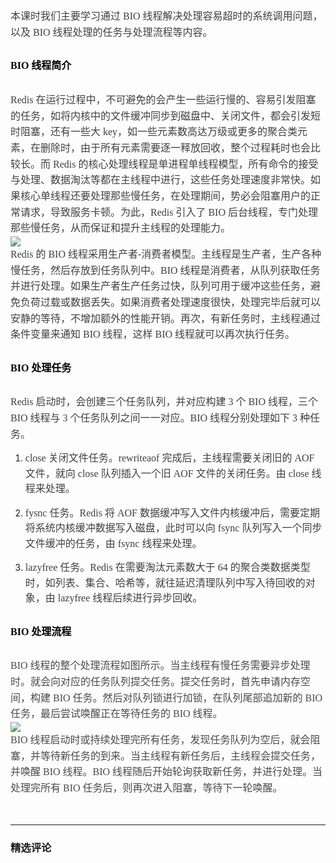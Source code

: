 <p style="margin: 0pt 0px; padding: 0px; outline: invert; text-align: left; color: rgb(73, 73, 73); text-transform: none; line-height: 1.75em; text-indent: 0px; letter-spacing: normal; font-size: 11pt; font-style: normal; font-variant: normal; font-weight: 400; text-decoration: none; word-spacing: 0px; white-space: normal; box-sizing: border-box; orphans: 2; -webkit-text-stroke-width: 0px;"><span style="margin: 0px; padding: 0px; outline: invert; color: rgb(63, 63, 63); font-family: 微软雅黑,Microsoft YaHei; font-size: 16px; box-sizing: border-box; background-color: transparent;">本课时我们主要学习通过 BIO 线程解决处理容易超时的系统调用问题，以及 BIO 线程处理的任务与处理流程等内容。</span></p>
<h2 style="box-sizing: border-box; color: rgb(0, 0, 0); font-family: -apple-system,BlinkMacSystemFont,PingFang SC,Helvetica,Tahoma,Arial,&amp;quot;Hiragino Sans GB&amp;quot;,&amp;quot;Microsoft YaHei&amp;quot;,&amp;quot;微软雅黑&amp;quot;,sans-serif; font-size: 22px; font-style: normal; font-variant: normal; font-weight: 700; letter-spacing: normal; margin-bottom: 0px; margin-left: 0px; margin-right: 0px; margin-top: 0px; orphans: 2; outline-color: invert; outline-style: none; outline-width: medium; padding-bottom: 0px; padding-left: 0px; padding-right: 0px; padding-top: 0px; text-align: left; text-decoration: none; text-indent: 0px; text-transform: none; -webkit-text-stroke-width: 0px; white-space: normal; word-spacing: 0px;"><p style="line-height: 1.75em;"><span style="margin: 0px; padding: 0px; outline: invert; font-family: 微软雅黑,Microsoft YaHei; font-size: 16px; box-sizing: border-box; background-color: transparent;">BIO 线程简介</span></p></h2>
<p style="margin: 0pt 0px; padding: 0px; outline: invert; text-align: left; color: rgb(73, 73, 73); text-transform: none; line-height: 1.75em; text-indent: 0px; letter-spacing: normal; font-size: 11pt; font-style: normal; font-variant: normal; font-weight: 400; text-decoration: none; word-spacing: 0px; white-space: normal; box-sizing: border-box; orphans: 2; -webkit-text-stroke-width: 0px;"><span style="margin: 0px; padding: 0px; outline: invert; color: rgb(63, 63, 63); font-family: 微软雅黑,Microsoft YaHei; font-size: 16px; box-sizing: border-box;">Redis 在运行过程中，不可避免的会产生一些运行慢的、容易引发阻塞的任务，如将内核中的文件缓冲同步到磁盘中、关闭文件，都会引发短时阻塞，还有一些大 key，如一些元素数高达万级或更多的聚合类元素，在删除时，由于所有元素需要逐一释放回收，整个过程耗时也会比较长。而 Redis 的核心处理线程是单进程单线程模型，所有命令的接受与处理、数据淘汰等都在主线程中进行，这些任务处理速度非常快。如果核心单线程还要处理那些慢任务，在处理期间，势必会阻塞用户的正常请求，导致服务卡顿。为此，Redis 引入了 BIO 后台线程，专门处理那些慢任务，从而保证和提升主线程的处理能力。</span></p>
<p style="margin: 0pt 0px; padding: 0px; outline: invert; text-align: left; color: rgb(73, 73, 73); text-transform: none; line-height: 1.75em; text-indent: 0px; letter-spacing: normal; font-size: 11pt; font-style: normal; font-variant: normal; font-weight: 400; text-decoration: none; word-spacing: 0px; white-space: normal; box-sizing: border-box; orphans: 2; -webkit-text-stroke-width: 0px;"><span style="margin: 0px; padding: 0px; outline: invert; font-family: 微软雅黑,Microsoft YaHei; font-size: 16px; box-sizing: border-box;"><img src="http://s0.lgstatic.com/i/image2/M01/AA/7D/CgotOV3TmoqAeOjLAACHFJ0GaJU476.png"></span></p>
<p style="margin: 0pt 0px; padding: 0px; outline: invert; text-align: left; color: rgb(73, 73, 73); text-transform: none; line-height: 1.75em; text-indent: 0px; letter-spacing: normal; font-size: 11pt; font-style: normal; font-variant: normal; font-weight: 400; text-decoration: none; word-spacing: 0px; white-space: normal; box-sizing: border-box; orphans: 2; -webkit-text-stroke-width: 0px;"><span style="margin: 0px; padding: 0px; outline: invert; font-family: 微软雅黑,Microsoft YaHei; font-size: 16px; box-sizing: border-box;"> </span></p>
<p style="margin: 0pt 0px; padding: 0px; outline: invert; text-align: left; color: rgb(73, 73, 73); text-transform: none; line-height: 1.75em; text-indent: 0px; letter-spacing: normal; font-size: 11pt; font-style: normal; font-variant: normal; font-weight: 400; text-decoration: none; word-spacing: 0px; white-space: normal; box-sizing: border-box; orphans: 2; -webkit-text-stroke-width: 0px;"><span style="margin: 0px; padding: 0px; outline: invert; color: rgb(63, 63, 63); font-family: 微软雅黑,Microsoft YaHei; font-size: 16px; box-sizing: border-box;">Redis 的 BIO 线程采用生产者-消费者模型。主线程是生产者，生产各种慢任务，然后存放到任务队列中。BIO 线程是消费者，从队列获取任务并进行处理。如果生产者生产任务过快，队列可用于缓冲这些任务，避免负荷过载或数据丢失。如果消费者处理速度很快，处理完毕后就可以安静的等待，不增加额外的性能开销。再次，有新任务时，主线程通过条件变量来通知 BIO 线程，这样 BIO 线程就可以再次执行任务。</span></p>
<h2 style="box-sizing: border-box; color: rgb(0, 0, 0); font-family: -apple-system,BlinkMacSystemFont,PingFang SC,Helvetica,Tahoma,Arial,&amp;quot;Hiragino Sans GB&amp;quot;,&amp;quot;Microsoft YaHei&amp;quot;,&amp;quot;微软雅黑&amp;quot;,sans-serif; font-size: 22px; font-style: normal; font-variant: normal; font-weight: 700; letter-spacing: normal; margin-bottom: 0px; margin-left: 0px; margin-right: 0px; margin-top: 0px; orphans: 2; outline-color: invert; outline-style: none; outline-width: medium; padding-bottom: 0px; padding-left: 0px; padding-right: 0px; padding-top: 0px; text-align: left; text-decoration: none; text-indent: 0px; text-transform: none; -webkit-text-stroke-width: 0px; white-space: normal; word-spacing: 0px;"><p style="line-height: 1.75em;"><span style="margin: 0px; padding: 0px; outline: invert; font-family: 微软雅黑,Microsoft YaHei; font-size: 16px; box-sizing: border-box;">BIO 处理任务</span><span style="margin: 0px; padding: 0px; outline: invert; font-family: 微软雅黑,Microsoft YaHei; font-size: 16px; box-sizing: border-box;"> &nbsp; &nbsp;&nbsp;</span></p></h2>
<p style="margin: 0pt 0px; padding: 0px; outline: invert; text-align: left; color: rgb(73, 73, 73); text-transform: none; line-height: 1.75em; text-indent: 0px; letter-spacing: normal; font-size: 11pt; font-style: normal; font-variant: normal; font-weight: 400; text-decoration: none; word-spacing: 0px; white-space: normal; box-sizing: border-box; orphans: 2; -webkit-text-stroke-width: 0px;"><span style="margin: 0px; padding: 0px; outline: invert; color: rgb(63, 63, 63); font-family: 微软雅黑,Microsoft YaHei; font-size: 16px; box-sizing: border-box;">Redis 启动时，会创建三个任务队列，并对应构建 3 个 BIO 线程，三个 BIO 线程与 3 个任务队列之间一一对应。BIO 线程分别处理如下 3 种任务。</span></p>
<ol style="list-style-type: decimal;">
 <li><p style="line-height: 1.75em;"><span style="margin: 0px; padding: 0px; outline: invert; color: rgb(63, 63, 63); font-family: 微软雅黑,Microsoft YaHei; font-size: 16px; box-sizing: border-box;">close 关闭文件任务。rewriteaof 完成后，主线程需要关闭旧的 AOF 文件，就向 close 队列插入一个旧 AOF 文件的关闭任务。由 close 线程来处理。</span></p></li>
 <li><p style="line-height: 1.75em;"><span style="margin: 0px; padding: 0px; outline: invert; color: rgb(63, 63, 63); font-family: 微软雅黑,Microsoft YaHei; font-size: 16px; box-sizing: border-box;">fysnc 任务。Redis 将 AOF 数据缓冲写入文件内核缓冲后，需要定期将系统内核缓冲数据写入磁盘，此时可以向 fsync 队列写入一个同步文件缓冲的任务，由 fsync 线程来处理。</span></p></li>
 <li><p style="line-height: 1.75em;"><span style="margin: 0px; padding: 0px; outline: invert; color: rgb(63, 63, 63); font-family: 微软雅黑,Microsoft YaHei; font-size: 16px; box-sizing: border-box;">lazyfree 任务。Redis 在需要淘汰元素数大于 64 的聚合类数据类型时，如列表、集合、哈希等，就往延迟清理队列中写入待回收的对象，由 lazyfree 线程后续进行异步回收。</span></p></li>
</ol>
<h2 style="box-sizing: border-box; color: rgb(0, 0, 0); font-family: -apple-system,BlinkMacSystemFont,PingFang SC,Helvetica,Tahoma,Arial,&amp;quot;Hiragino Sans GB&amp;quot;,&amp;quot;Microsoft YaHei&amp;quot;,&amp;quot;微软雅黑&amp;quot;,sans-serif; font-size: 22px; font-style: normal; font-variant: normal; font-weight: 700; letter-spacing: normal; margin-bottom: 0px; margin-left: 0px; margin-right: 0px; margin-top: 0px; orphans: 2; outline-color: invert; outline-style: none; outline-width: medium; padding-bottom: 0px; padding-left: 0px; padding-right: 0px; padding-top: 0px; text-align: left; text-decoration: none; text-indent: 0px; text-transform: none; -webkit-text-stroke-width: 0px; white-space: normal; word-spacing: 0px;"><p style="line-height: 1.75em;"><span style="margin: 0px; padding: 0px; outline: invert; font-family: 微软雅黑,Microsoft YaHei; font-size: 16px; box-sizing: border-box;">BIO 处理流程</span><br></p></h2>
<p style="margin: 0pt 0px; padding: 0px; outline: invert; text-align: left; color: rgb(73, 73, 73); text-transform: none; line-height: 1.75em; text-indent: 0px; letter-spacing: normal; font-size: 11pt; font-style: normal; font-variant: normal; font-weight: 400; text-decoration: none; word-spacing: 0px; white-space: normal; box-sizing: border-box; orphans: 2; -webkit-text-stroke-width: 0px;"><span style="margin: 0px; padding: 0px; outline: invert; font-family: 微软雅黑,Microsoft YaHei; font-size: 16px; box-sizing: border-box;">BIO 线程的整个处理流程如图所示。当主线程有慢任务需要异步处理时。就会向对应的任务队列提交任务。提交任务时，首先申请内存空间，构建 BIO 任务。然后对队列锁进行加锁，在队列尾部追加新的 BIO 任务，最后尝试唤醒正在等待任务的 BIO 线程。</span></p>
<p style="margin: 0pt 0px; padding: 0px; outline: invert; text-align: left; color: rgb(73, 73, 73); text-transform: none; line-height: 1.75em; text-indent: 0px; letter-spacing: normal; font-size: 11pt; font-style: normal; font-variant: normal; font-weight: 400; text-decoration: none; word-spacing: 0px; white-space: normal; box-sizing: border-box; orphans: 2; -webkit-text-stroke-width: 0px;"><span style="margin: 0px; padding: 0px; outline: invert; font-family: 微软雅黑,Microsoft YaHei; font-size: 16px; box-sizing: border-box;"><img src="http://s0.lgstatic.com/i/image2/M01/AA/5D/CgoB5l3Tmp2AWAq1AACUcWhvLE8435.png"></span></p>
<p style="margin: 0pt 0px; padding: 0px; outline: invert; text-align: left; color: rgb(73, 73, 73); text-transform: none; line-height: 1.75em; text-indent: 0px; letter-spacing: normal; font-size: 11pt; font-style: normal; font-variant: normal; font-weight: 400; text-decoration: none; word-spacing: 0px; white-space: normal; box-sizing: border-box; orphans: 2; -webkit-text-stroke-width: 0px;"><span style="margin: 0px; padding: 0px; outline: invert; font-family: 微软雅黑,Microsoft YaHei; font-size: 16px; box-sizing: border-box;"> </span></p>
<p style="margin: 0pt 0px; padding: 0px; outline: invert; text-align: left; color: rgb(73, 73, 73); text-transform: none; line-height: 1.75em; text-indent: 0px; letter-spacing: normal; font-size: 11pt; font-style: normal; font-variant: normal; font-weight: 400; text-decoration: none; word-spacing: 0px; white-space: normal; box-sizing: border-box; orphans: 2; -webkit-text-stroke-width: 0px;"><span style="margin: 0px; padding: 0px; outline: invert; font-family: 微软雅黑,Microsoft YaHei; font-size: 16px; box-sizing: border-box;">BIO 线程启动时或持续处理完所有任务，发现任务队列为空后，就会阻塞，并等待新任务的到来。当主线程有新任务后，主线程会提交任务，并唤醒 BIO 线程。BIO 线程随后开始轮询获取新任务，并进行处理。当处理完所有 BIO 任务后，则再次进入阻塞，等待下一轮唤醒。<br></span></p>
<p><br></p>

---

### 精选评论


